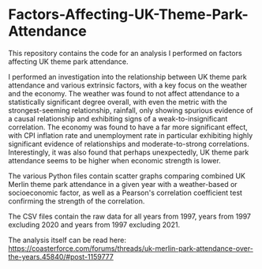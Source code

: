 # Factors-Affecting-UK-Theme-Park-Attendance
This repository contains the code for an analysis I performed on factors affecting UK theme park attendance.

I performed an investigation into the relationship between UK theme park attendance and various extrinsic factors, with a key focus on the weather and the economy. The weather was found to not affect attendance to a statistically significant degree overall, with even the metric with the strongest-seeming relationship, rainfall, only showing spurious evidence of a causal relationship and exhibiting signs of a weak-to-insignificant correlation. The economy was found to have a far more significant effect, with CPI inflation rate and unemployment rate in particular exhibiting highly significant evidence of relationships and moderate-to-strong correlations. Interestingly, it was also found that perhaps unexpectedly, UK theme park attendance seems to be higher when economic strength is lower.

The various Python files contain scatter graphs comparing combined UK Merlin theme park attendance in a given year with a weather-based or socioeconomic factor, as well as a Pearson's correlation coefficient test confirming the strength of the correlation.

The CSV files contain the raw data for all years from 1997, years from 1997 excluding 2020 and years from 1997 excluding 2021.

The analysis itself can be read here: https://coasterforce.com/forums/threads/uk-merlin-park-attendance-over-the-years.45840/#post-1159777
